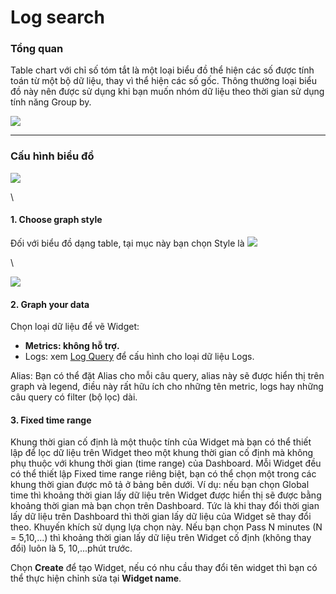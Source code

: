 # Log search

### Tổng quan

Table chart với chỉ số tóm tắt là một loại biểu đồ thể hiện các số được tính toán từ một bộ dữ liệu, thay vì thể hiện các số gốc. Thông thường loại biểu đồ này nên được sử dụng khi bạn muốn nhóm dữ liệu theo thời gian sử dụng tính năng Group by.

![](http://docs.vngcloud.vn/download/attachments/59806974/image2023-8-16\_10-49-2.png?version=1\&modificationDate=1692157742000\&api=v2)

***

### Cấu hình biểu đồ

![](http://docs.vngcloud.vn/download/attachments/59806974/image2023-8-1\_13-21-55.png?version=1\&modificationDate=1690870917000\&api=v2)

\


#### 1. Choose graph style&#x20;

Đối với biểu đồ dạng table, tại mục này bạn chọn Style là ![](http://docs.vngcloud.vn/download/thumbnails/59806974/image2023-8-9\_14-38-44.png?version=1\&modificationDate=1691566725000\&api=v2)

\


![](http://docs.vngcloud.vn/download/attachments/59806974/image2023-8-9\_14-39-0.png?version=1\&modificationDate=1691566741000\&api=v2)

#### 2. Graph your data

Chọn loại dữ liệu để vẽ Widget:

* **Metrics: không hỗ trợ.**
* Logs: xem [Log Query](../query/log-query.md) để cấu hình cho loại dữ liệu Logs.

Alias: Bạn có thể đặt Alias cho mỗi câu query, alias này sẽ được hiển thị trên graph và legend, điều này rất hữu ích cho những tên metric, logs hay những câu query có filter (bộ lọc) dài.&#x20;

#### 3. Fixed time range&#x20;

Khung thời gian cố định là một thuộc tính của Widget mà bạn có thể thiết lập để lọc dữ liệu trên Widget theo một khung thời gian cố định mà không phụ thuộc với khung thời gian (time range) của Dashboard. Mỗi Widget đều có thể thiết lập Fixed time range riêng biệt, bạn có thể chọn một trong các khung thời gian được mô tả ở bảng bên dưới. Ví dụ: nếu bạn chọn Global time thì khoảng thời gian lấy dữ liệu trên Widget được hiển thị sẽ được bằng khoảng thời gian mà bạn chọn trên Dashboard. Tức là khi thay đổi thời gian lấy dữ liệu trên Dashboard thì thời gian lấy dữ liệu của Widget sẽ thay đổi theo. Khuyến khích sử dụng lựa chọn này. Nếu bạn chọn Pass N minutes (N = 5,10,...) thì khoảng thời gian lấy dữ liệu trên Widget cố định (không thay đổi) luôn là 5, 10,...phút trước.&#x20;

Chọn **Create** để tạo Widget, nếu có nhu cầu thay đổi tên widget thì bạn có thể thực hiện chỉnh sửa tại **Widget name**.
